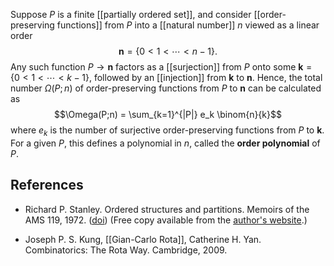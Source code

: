 Suppose $P$ is a finite [[partially ordered set]], and consider [[order-preserving functions]] from $P$ into a [[natural number]] $n$ viewed as a linear order
$$\mathbf{n} = \{ 0 \lt 1 \lt \cdots \lt n-1 \}.$$
Any such function $P \to \mathbf{n}$ factors as a [[surjection]] from $P$ onto some $\mathbf{k} = \{ 0 \lt 1 \lt \cdots \lt k-1 \}$, followed by an [[injection]] from $\mathbf{k}$ to $\mathbf{n}$. Hence, the total number $\Omega(P;n)$ of order-preserving functions from $P$ to $\mathbf{n}$ can be calculated as 
$$\Omega(P;n) = \sum_{k=1}^{|P|} e_k \binom{n}{k}$$
where $e_k$ is the number of surjective order-preserving functions from $P$ to $\mathbf{k}$. For a given $P$, this defines a polynomial in $n$, called the **order polynomial** of $P$.

## References

* Richard P. Stanley. Ordered structures and partitions. Memoirs of the AMS 119, 1972. ([doi](http://www.ams.org/books/memo/0119/)) (Free copy available from the [author's website](http://www-math.mit.edu/~rstan/pubs/).)

* Joseph P. S. Kung, [[Gian-Carlo Rota]], Catherine H. Yan. Combinatorics: The Rota Way. Cambridge, 2009.